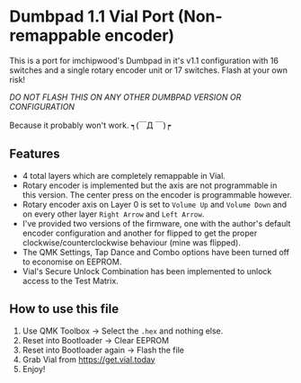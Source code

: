 # Dumbpad 1.1 Vial Port (Non-remappable encoder)

This is a port for imchipwood's Dumbpad in it's v1.1 configuration with 16 switches and a single rotary encoder unit or 17 switches. Flash at your own risk!

*DO NOT FLASH THIS ON ANY OTHER DUMBPAD VERSION OR CONFIGURATION*

Because it probably won't work. ┑(￣Д ￣)┍

## Features

- 4 total layers which are completely remappable in Vial.
- Rotary encoder is implemented but the axis are not programmable in this version. The center press on the encoder is programmable however.
- Rotary encoder axis on Layer 0 is set to `Volume Up` and `Volume Down` and on every other layer `Right Arrow` and `Left Arrow`.
- I've provided two versions of the firmware, one with the author's default encoder configuration and another for flipped to get the proper clockwise/counterclockwise behaviour (mine was flipped).
- The QMK Settings, Tap Dance and Combo options have been turned off to economise on EEPROM.
- Vial's Secure Unlock Combination has been implemented to unlock access to the Test Matrix.

## How to use this file

1. Use QMK Toolbox -> Select the `.hex` and nothing else.
2. Reset into Bootloader -> Clear EEPROM
3. Reset into Bootloader again -> Flash the file
4. Grab Vial from https://get.vial.today
5. Enjoy!
